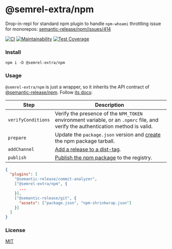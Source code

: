 # @semrel-extra/npm
Drop-in-repl for standard npm plugin to handle `npm-whoami` throttling issue for monorepos: [semantic-release/npm/issues/414](https://github.com/semantic-release/npm/issues/414)

[![CI](https://github.com/semrel-extra/npm/workflows/CI/badge.svg)](https://github.com/semrel-extra/npm/actions)
[![Maintainability](https://api.codeclimate.com/v1/badges/06ca7c8e9e5f8a2c5976/maintainability)](https://codeclimate.com/github/semrel-extra/npm/maintainability)
[![Test Coverage](https://api.codeclimate.com/v1/badges/06ca7c8e9e5f8a2c5976/test_coverage)](https://codeclimate.com/github/semrel-extra/npm/test_coverage)

### Install
```shell
npm i -D @semrel-extra/npm
```

### Usage
`@semrel-extra/npm` is just a wrapper, so it inherits the API contract of [@semantic-release/npm](https://github.com/semantic-release/npm).
Follow [its docs](https://github.com/semantic-release/npm/blob/master/README.md):

| Step               | Description |
|--------------------|-------------|
| `verifyConditions` | Verify the presence of the `NPM_TOKEN` environment variable, or an `.npmrc` file, and verify the authentication method is valid. |
| `prepare`          | Update the `package.json` version and [create](https://docs.npmjs.com/cli/pack) the npm package tarball. |
| `addChannel`       | [Add a release to a dist-tag](https://docs.npmjs.com/cli/dist-tag). |
| `publish`          | [Publish the npm package](https://docs.npmjs.com/cli/publish) to the registry. |

```json
{
  "plugins": [
    "@semantic-release/commit-analyzer",
    ["@semrel-extra/npm", {
      ...
    }],
    ["@semantic-release/git", {
      "assets": ["package.json", "npm-shrinkwrap.json"]
    }]
  ]
}
```

### License
[MIT](./LICENSE)
